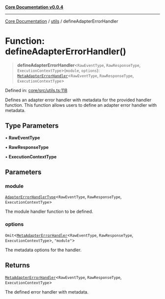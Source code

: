 [**Core Documentation v0.0.4**](../../README.md)

***

[Core Documentation](../../modules.md) / [utils](../README.md) / defineAdapterErrorHandler

# Function: defineAdapterErrorHandler()

> **defineAdapterErrorHandler**\<`RawEventType`, `RawResponseType`, `ExecutionContextType`\>(`module`, `options`): [`MetaAdapterErrorHandler`](../../declarations/interfaces/MetaAdapterErrorHandler.md)\<`RawEventType`, `RawResponseType`, `ExecutionContextType`\>

Defined in: [core/src/utils.ts:118](https://github.com/stonemjs/core/blob/e4675fc5d1a8e120fdb4d54e226a2496fdda3681/src/utils.ts#L118)

Defines an adapter error handler with metadata for the provided handler function.
This function allows users to define an adapter error handler with metadata.

## Type Parameters

• **RawEventType**

• **RawResponseType**

• **ExecutionContextType**

## Parameters

### module

[`AdapterErrorHandlerType`](../../declarations/type-aliases/AdapterErrorHandlerType.md)\<`RawEventType`, `RawResponseType`, `ExecutionContextType`\>

The module handler function to be defined.

### options

`Omit`\<[`MetaAdapterErrorHandler`](../../declarations/interfaces/MetaAdapterErrorHandler.md)\<`RawEventType`, `RawResponseType`, `ExecutionContextType`\>, `"module"`\>

The metadata options for the handler.

## Returns

[`MetaAdapterErrorHandler`](../../declarations/interfaces/MetaAdapterErrorHandler.md)\<`RawEventType`, `RawResponseType`, `ExecutionContextType`\>

The defined error handler with metadata.
